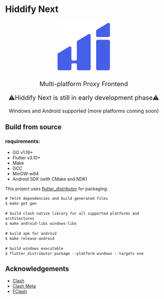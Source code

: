 # Hiddify Next

<p align="center"><img src="assets/images/logo.svg" width="168"/></p>

<p align="center" style="font-size: 20px">Multi-platform Proxy Frontend</p>
<p align="center" style="font-size: 20px">⚠️Hiddify Next is still in early development phase⚠️</p>
<p align="center" style="font-size: 16px">Windows and Android supported (more platforms coming soon)</p>

## Build from source

### requirements:
  - GO v1.19+
  - Flutter v3.10+
  - Make
  - GCC
  - MinGW-w64
  - Android SDK (with CMake and NDK)

  This project uses [flutter_distributor](https://github.com/leanflutter/flutter_distributor) for packaging.

  ```shell
  # fetch dependencies and build generated files
  $ make get gen

  # build clash native library for all supported platforms and architectures
  $ make android-libs windows-libs

  # build apk for android
  $ make release-android

  # build windows executable
  $ flutter_distributor package --platform windows --targets exe
  ```

## Acknowledgements
  - [Clash](https://github.com/Dreamacro/clash)
  - [Clash Meta](https://github.com/MetaCubeX/Clash.Meta)
  - [FClash](https://github.com/Fclash/Fclash)
